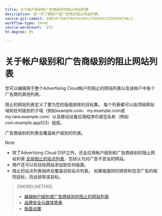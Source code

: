 ```yaml
---
title: 关于帐户级别和广告商级别的阻止网站列表
description: 进一步了解帐户或广告商的阻止网站列表。
source-git-commit: 490147fb8479474ce95c17d59b512254596746c2
workflow-type: tm+mt
source-wordcount: '171'
ht-degree: 0%

---
```


# 关于帐户级别和广告商级别的阻止网站列表

您可以编辑用于整个Advertising Cloud帐户的阻止的网站列表以及该帐户中各个广告商的其他列表。

阻止的网站列表定义了要为您的版面排除的目标集。 每个列表都可以由顶级网站域和任何级别的子域（例如example.com、my.example.com或my.new.example.com）以及移动设备应用程序ID或包名称（例如com.example.app123）组成。

广告商级别的列表会覆盖帐户级别的列表。

>[!NOTE]
>
>* 除了Advertising Cloud DSP之外，还会应用帐户级别和广告商级别的阻止网站列表 [全局阻止的站点列表](/help/dsp/introduction/features/brand-safety-media-quality.md#global-blocked-sites)，包括认为对广告不安全的网站。
>* 用户还可以将目标网站添加到任何版面。
>* 阻止的站点列表始终会覆盖目标站点列表。 如果版面同时排除和包含广告的相同目标，则会排除该目标。


>[!MORELIKETHIS]
>
>* [编辑帐户级别或广告商级别的阻止的网站列表](/help/dsp/admin/blocked-sites-list-edit.md)
>* [品牌安全与媒体质量](/help/dsp/introduction/features/brand-safety-media-quality.md)
>* [版面设置](/help/dsp/campaign-management/placements/placement-settings.md)

